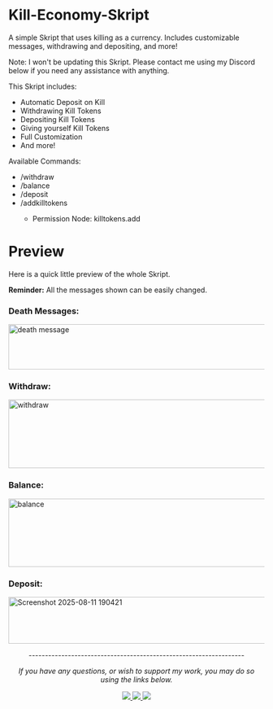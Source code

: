 # Kill-Economy-Skript
A simple Skript that uses killing as a currency. Includes customizable messages, withdrawing and depositing, and more!

Note: I won't be updating this Skript. Please contact me using my Discord below if you need any assistance with anything.

This Skript includes:
- Automatic Deposit on Kill
- Withdrawing Kill Tokens
- Depositing Kill Tokens
- Giving yourself Kill Tokens
- Full Customization
- And more!

Available Commands:
- /withdraw <number>
- /balance <player>
- /deposit
- /addkilltokens <number>
  - Permission Node: killtokens.add

# Preview
Here is a quick little preview of the whole Skript.

**Reminder:** All the messages shown can be easily changed.

### Death Messages:
<img width="835" height="89" alt="death message" src="https://github.com/user-attachments/assets/1dec346b-8974-4a87-b35b-a87022858e2f" />

### Withdraw:
<img width="835" height="135" alt="withdraw" src="https://github.com/user-attachments/assets/6679f58f-1a3d-4f20-b82f-2306e49836f6" />

### Balance:
<img width="685" height="134" alt="balance" src="https://github.com/user-attachments/assets/8065ec92-4eab-49ae-9498-eacc59d4a373" />

### Deposit:
<img width="730" height="92" alt="Screenshot 2025-08-11 190421" src="https://github.com/user-attachments/assets/33fbe367-951c-484e-8049-bb5baf13aff1" />


<p align="center">------------------------------------------------------------------</p>
<p align="center"><i>If you have any questions, or wish to support my work, you may do so using the links below.</i></p>
<div align="center" style="margin-top: 15px;">
  <a href="https://discord.com/users/810632160418988053">
    <img src="https://img.shields.io/badge/Discord-shxzim-7289DA?style=for-the-badge&logo=discord&logoColor=white" />
  </a>
  <a href="https://www.youtube.com/@shazimxo">
    <img src="https://img.shields.io/badge/YouTube-shazimxo-FF0000?style=for-the-badge&logo=youtube&logoColor=white" />
  </a>
  <a href="https://discord.com/users/810632160418988053">
    <img src="https://img.shields.io/badge/Twitch-shazimxo-6441a5?style=for-the-badge&logo=twitch&logoColor=white" />
  </a>
</div>
